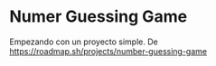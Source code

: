 # Numer Guessing Game
Empezando con un proyecto simple.
De https://roadmap.sh/projects/number-guessing-game
